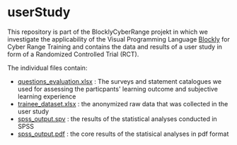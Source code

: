 # userStudy

This repository is part of the BlocklyCyberRange projekt in which we investigate the applicability of the Visual Programming Language [Blockly](https://developers.google.com/blockly) for Cyber Range Training and contains the data and results of a user study in form of a Randomized Controlled Trial (RCT).

The individual files contain:
 - [questions_evaluation.xlsx](https://github.com/BlocklyCyberRange/userStudy/blob/main/questions_evaluation.xlsx) : The surveys and statement catalogues we used for assessing the particpants' learning outcome and subjective learning experience
 - [trainee_dataset.xlsx](https://github.com/BlocklyCyberRange/userStudy/blob/main/trainee_dataset.xlsx) : the anonymized raw data that was collected in the user study
 - [spss_output.spv](https://github.com/BlocklyCyberRange/userStudy/blob/main/spss_output.spv) : the results of the statistical analyses conducted in SPSS
 - [spss_output.pdf](https://github.com/BlocklyCyberRange/userStudy/blob/main/spss_output.pdf) : the core results of the statisical analyses in pdf format
